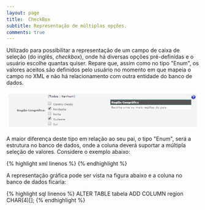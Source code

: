 ```yaml
---
layout: page
title:  CheckBox
subtitle: Representação de múltiplas opções.
comments: true
---
```


Utilizado para possibilitar a representação de um campo de caixa de seleção (do inglês, *checkbox*), onde há diversas opções pré-definidas e o usuário escolhe quantas quiser. Repare que, assim como no tipo "Enum", os valores aceitos são definidos pelo usuário no momento em que mapeia o campo no XML e não há relacionamento com outra entidade do banco de dados.

![Campo de entrada de dados do tipo "CheckBox".](/docs/images/image_11.png)

A maior diferença deste tipo em relação ao seu pai, o tipo "Enum", será a estrutura no banco de dados, onde a coluna deverá suportar a múltipla seleção de valores. Considere o exemplo abaixo:

{% highlight xml linenos %}
<field type="CheckBox" column="region" label="Região Geográfica" help="Escolha uma ou mais regiões do país.">
	<item value="_CO_" label="Centro-Oeste" />
	<item value="_NE_" label="Nordeste" />
	<item value="_NO_" label="Norte" />
	<item value="_SE_" label="Sudeste" />
	<item value="_SU_" label="Sul" />
</field>
{% endhighlight %}

A representação gráfica pode ser vista na figura abaixo e a coluna no banco de dados ficaria:

{% highlight sql linenos %}
ALTER TABLE tabela ADD COLUMN region CHAR(4)[];
{% endhighlight %}
